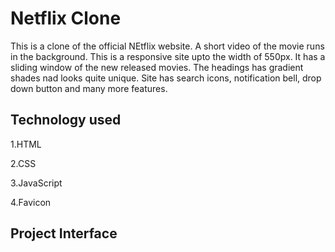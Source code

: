 
# Netflix Clone

This is a clone of the official NEtflix website. A short video of the movie runs in the background. This is a responsive site upto the width of 550px. It has a sliding window of the new released movies. The headings has gradient shades nad looks quite unique. Site has search icons, notification bell, drop down button and many more features.



## Technology used

1.HTML

2.CSS

3.JavaScript

4.Favicon

## Project Interface